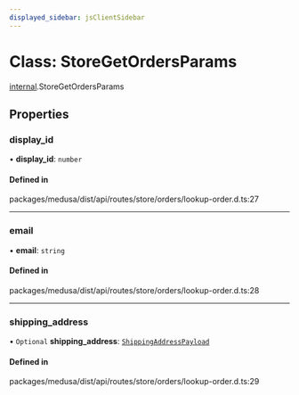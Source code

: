 ```yaml
---
displayed_sidebar: jsClientSidebar
---
```


# Class: StoreGetOrdersParams

[internal](../modules/internal.md).StoreGetOrdersParams

## Properties

### display\_id

• **display\_id**: `number`

#### Defined in

packages/medusa/dist/api/routes/store/orders/lookup-order.d.ts:27

___

### email

• **email**: `string`

#### Defined in

packages/medusa/dist/api/routes/store/orders/lookup-order.d.ts:28

___

### shipping\_address

• `Optional` **shipping\_address**: [`ShippingAddressPayload`](internal.ShippingAddressPayload.md)

#### Defined in

packages/medusa/dist/api/routes/store/orders/lookup-order.d.ts:29
